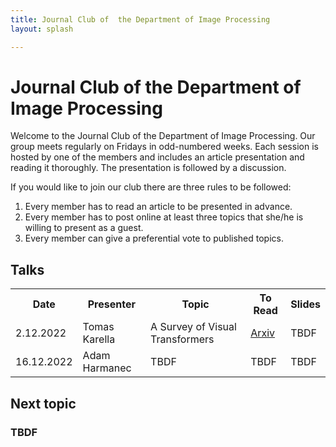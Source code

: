 ```yaml
---
title: Journal Club of  the Department of Image Processing
layout: splash

---
```

# Journal Club of  the Department of Image Processing 

Welcome to the Journal Club of the Department of Image Processing. Our group meets regularly on Fridays in odd-numbered weeks. Each session is hosted by one of the members and includes an article presentation and reading it thoroughly. The presentation is followed by a discussion.

If you would like to join our club there are three rules to be followed:

1. Every member has to read an article to be presented in advance.
2. Every member has to post online at least three topics that she/he is willing to present as a guest.
3. Every member can give a preferential vote to published topics.

## Talks
 <table>
  <tr>
    <th>Date</th>
    <th>Presenter</th>
    <th>Topic</th>
    <th>To Read</th>
    <th>Slides</th>
  </tr>
  <tr>
    <td>2.12.2022</td>
    <td>Tomas Karella</td>
    <td>A Survey of Visual Transformers</td>
    <td> <a href="https://arxiv.org/abs/2111.06091">Arxiv</a> </td>
    <td>TBDF</td>
  </tr>
  <tr>
    <td>16.12.2022</td>
    <td>Adam Harmanec</td>
    <td>TBDF</td>
    <td>TBDF</td>
    <td>TBDF</td>
  </tr>
</table> 

## Next topic
### TBDF
<div>
<!-- <script type="text/javascript" src="https://form.jotform.com/jsform/223171481805049"></script> --> 
</div>
